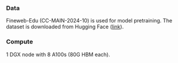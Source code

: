 ### Data

Fineweb-Edu (CC-MAIN-2024-10) is used for model pretraining. The dataset is downloaded from Hugging Face ([link](https://huggingface.co/datasets/HuggingFaceFW/fineweb-edu)).

### Compute

1 DGX node with 8 A100s (80G HBM each). 